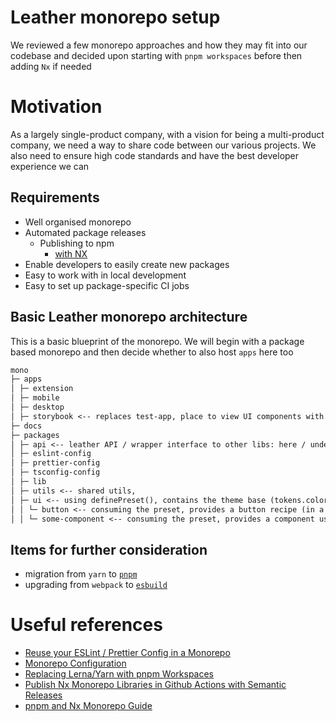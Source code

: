 # Leather monorepo setup

We reviewed a few monorepo approaches and how they may fit into our codebase and decided upon starting with `pnpm workspaces` before then adding `Nx` if needed

# Motivation

As a largely single-product company, with a vision for being a multi-product company, we need a way to share code between our various projects. We also need to ensure high code standards and have the best developer experience we can

## Requirements

- Well organised monorepo
- Automated package releases
  - Publishing to npm
    - [with NX](https://nx.dev/concepts/more-concepts/buildable-and-publishable-libraries)
- Enable developers to easily create new packages
- Easy to work with in local development
- Easy to set up package-specific CI jobs

## Basic Leather monorepo architecture

This is a basic blueprint of the monorepo. We will begin with a package based monorepo and then decide whether to also host `apps` here too

```md
mono
├─ apps
│ ├─ extension
│ ├─ mobile
│ ├─ desktop
│ ├─ storybook <-- replaces test-app, place to view UI components with context + tests
├─ docs
├─ packages
│ ├─ api <-- leather API / wrapper interface to other libs: here / under apps,
│ ├─ eslint-config
│ ├─ prettier-config
│ ├─ tsconfig-config
│ ├─ lib
│ ├─ utils <-- shared utils,
│ ├─ ui <-- using definePreset(), contains the theme base (tokens.colors, semantic tokens, etc)
│ │ └─ button <-- consuming the preset, provides a button recipe (in a buttonPreset)
│ │ └─ some-component <-- consuming the preset, provides a component using internal `css` calls, ships a panda.json extract result
```

## Items for further consideration

- migration from `yarn` to [`pnpm`](https://pnpm.io/)
- upgrading from `webpack` to [`esbuild`](https://esbuild.github.io/)

# Useful references

- [Reuse your ESLint / Prettier Config in a Monorepo](https://medium.com/reactbrasil/reuse-your-eslint-prettier-config-in-a-monorepo-with-lerna-54c1800cacdc)
- [Monorepo Configuration](https://github.com/muravjev/configs/)
- [Replacing Lerna/Yarn with pnpm Workspaces](https://www.raulmelo.me/en/blog/replacing-lerna-and-yarn-with-pnpm-workspaces)
- [Publish Nx Monorepo Libraries in Github Actions with Semantic Releases](https://medium.com/@guysenpai89/nx-monorepo-publish-your-libraries-to-github-packages-with-github-actions-semantic-release-fa9822467b24)
- [pnpm and Nx Monorepo Guide](https://www.javierbrea.com/blog/pnpm-nx-monorepo-01/)
